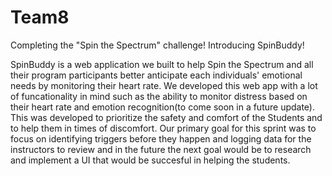 # Team8 

Completing the "Spin the Spectrum" challenge!
Introducing SpinBuddy!

SpinBuddy is a web application we built to help Spin the Spectrum and all their program participants better anticipate
each individuals' emotional needs by monitoring their heart rate. We developed this web app with a lot of funcationality in mind
such as the ability to monitor distress based on their heart rate and emotion recognition(to come soon in a future update).
This was developed to prioritize the safety and comfort of the Students and to help them in times of discomfort.
Our primary goal for this sprint was to focus on identifying triggers before they happen and logging data for the instructors to
review and in the future the next goal would be to research and implement a UI that would be succesful in helping the students.
